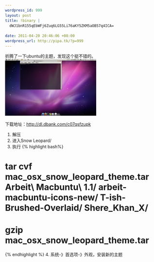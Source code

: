 ```yaml
--- 
wordpress_id: 999
layout: post
title: !binary |
  dWJ1bnR155qEbWFj6Zuq6LG55Li76aKY5ZKM5aOB57q4ICA=

date: 2011-04-20 20:46:06 +08:00
wordpress_url: http://pipa.tk/?p=999
---
```

折腾了一下ubuntu的主题，发现这个挺不错的。
<a href="/assets/uploads/2011/04/Screenshot.png"><img src="/assets/uploads/2011/04/Screenshot-300x187.png" alt="Mac snow" title="Mac snow" width="300" height="187" class="alignnone size-medium wp-image-998" /></a>

下载地址：<a href="http://dl.dbank.com/c07qsfzupk">http://dl.dbank.com/c07qsfzupk</a>

1. 解压
2. 进入Snow Leopard/
3. 执行
{% highlight bash%}
# tar cvf mac_osx_snow_leopard_theme.tar Arbeit\ Macbuntu\ 1.1/ arbeit-macbuntu-icons-new/ T-ish-Brushed-Overlaid/ Shere_Khan_X/
# gzip mac_osx_snow_leopard_theme.tar 
{% endhighlight %}
4. 系统-》首选项-》外观，安装新的主题

